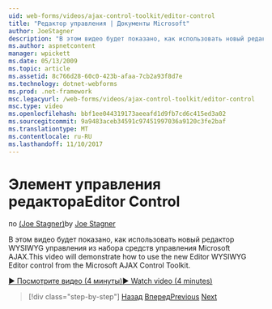 ```yaml
---
uid: web-forms/videos/ajax-control-toolkit/editor-control
title: "Редактор управления | Документы Microsoft"
author: JoeStagner
description: "В этом видео будет показано, как использовать новый редактор WYSIWYG управления из набора средств управления Microsoft AJAX."
ms.author: aspnetcontent
manager: wpickett
ms.date: 05/13/2009
ms.topic: article
ms.assetid: 8c766d28-60c0-423b-afaa-7cb2a93f8d7e
ms.technology: dotnet-webforms
ms.prod: .net-framework
msc.legacyurl: /web-forms/videos/ajax-control-toolkit/editor-control
msc.type: video
ms.openlocfilehash: bbf1ee044319173aeeafd1d9fb7cd6c415ed3a02
ms.sourcegitcommit: 9a9483aceb34591c97451997036a9120c3fe2baf
ms.translationtype: MT
ms.contentlocale: ru-RU
ms.lasthandoff: 11/10/2017
---
```

<a name="editor-control"></a><span data-ttu-id="67537-103">Элемент управления редактора</span><span class="sxs-lookup"><span data-stu-id="67537-103">Editor Control</span></span>
====================
<span data-ttu-id="67537-104">по [(Joe Stagner)](https://github.com/JoeStagner)</span><span class="sxs-lookup"><span data-stu-id="67537-104">by [Joe Stagner](https://github.com/JoeStagner)</span></span>

<span data-ttu-id="67537-105">В этом видео будет показано, как использовать новый редактор WYSIWYG управления из набора средств управления Microsoft AJAX.</span><span class="sxs-lookup"><span data-stu-id="67537-105">This video will demonstrate how to use the new Editor WYSIWYG Editor control from the Microsoft AJAX Control Toolkit.</span></span>

[<span data-ttu-id="67537-106">&#9654; Посмотрите видео (4 минуты)</span><span class="sxs-lookup"><span data-stu-id="67537-106">&#9654; Watch video (4 minutes)</span></span>](https://channel9.msdn.com/Blogs/ASP-NET-Site-Videos/editor-control)

>[!div class="step-by-step"]
<span data-ttu-id="67537-107">[Назад](combo-box.md)
[Вперед](editor-control-custom.md)</span><span class="sxs-lookup"><span data-stu-id="67537-107">[Previous](combo-box.md)
[Next](editor-control-custom.md)</span></span>
